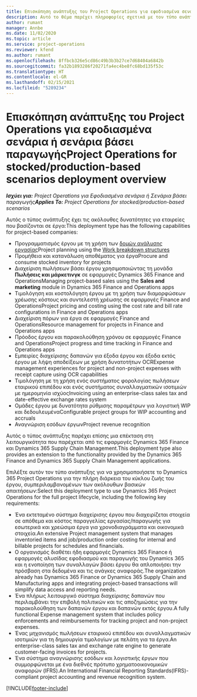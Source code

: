 ```yaml
---
title: Επισκόπηση ανάπτυξης του Project Operations για εφοδιασμένα σενάρια ή σενάρια βάσει παραγωγής
description: Αυτό το θέμα παρέχει πληροφορίες σχετικά με τον τύπο ανάπτυξης, το Project Operations για εφοδιασμένα σενάρια ή σενάρια βάσει παραγωγής.
author: rumant
manager: Annbe
ms.date: 11/02/2020
ms.topic: article
ms.service: project-operations
ms.reviewer: kfend
ms.author: rumant
ms.openlocfilehash: 8ffbcb326e5cd86c49b3b3b27ce7d68404a6842b
ms.sourcegitcommit: fa32b1893286f20271fa4ec4be8fc68bd135f53c
ms.translationtype: HT
ms.contentlocale: el-GR
ms.lasthandoff: 02/15/2021
ms.locfileid: "5289234"
---
```

# <a name="project-operations-for-stockedproduction-based-scenarios-deployment-overview"></a><span data-ttu-id="5b3e5-103">Επισκόπηση ανάπτυξης του Project Operations για εφοδιασμένα σενάρια ή σενάρια βάσει παραγωγής</span><span class="sxs-lookup"><span data-stu-id="5b3e5-103">Project Operations for stocked/production-based scenarios deployment overview</span></span>

<span data-ttu-id="5b3e5-104">_**Ισχύει για:** Project Operations για Εφοδιασμένα σενάρια ή Σενάρια βάσει παραγωγής_</span><span class="sxs-lookup"><span data-stu-id="5b3e5-104">_**Applies To:** Project Operations for stocked/production-based scenarios_</span></span>


<span data-ttu-id="5b3e5-105">Αυτός ο τύπος ανάπτυξης έχει τις ακόλουθες δυνατότητες για εταιρείες που βασίζονται σε έργα:</span><span class="sxs-lookup"><span data-stu-id="5b3e5-105">This deployment type has the following capabilities for project-based companies:</span></span>

- <span data-ttu-id="5b3e5-106">Προγραμματισμός έργου με τη χρήση των [δομών ανάλυσης εργασίας](work-breakdown-structures.md)</span><span class="sxs-lookup"><span data-stu-id="5b3e5-106">Project planning using the [Work breakdown structures](work-breakdown-structures.md)</span></span>
- <span data-ttu-id="5b3e5-107">Προμήθεια και κατανάλωση αποθέματος για έργα</span><span class="sxs-lookup"><span data-stu-id="5b3e5-107">Procure and consume stocked inventory for projects</span></span>
- <span data-ttu-id="5b3e5-108">Διαχείριση πωλήσεων βάσει έργου χρησιμοποιώντας τη μονάδα **Πωλήσεις και μάρκετινγκ** σε εφαρμογές Dynamics 365 Finance and Operations</span><span class="sxs-lookup"><span data-stu-id="5b3e5-108">Managing project-based sales using the **Sales and marketing** module in Dynamics 365 Finance and Operations apps</span></span>
- <span data-ttu-id="5b3e5-109">Τιμολόγηση και κοστολόγηση έργου με τη χρήση των διαμορφώσεων χρέωσης κόστους και συντελεστή χρέωσης σε εφαρμογές Finance and Operations</span><span class="sxs-lookup"><span data-stu-id="5b3e5-109">Project pricing and costing using the cost rate and bill rate configurations in Finance and Operations apps</span></span>
- <span data-ttu-id="5b3e5-110">Διαχείριση πόρων για έργα σε εφαρμογές Finance and Operations</span><span class="sxs-lookup"><span data-stu-id="5b3e5-110">Resource management for projects in Finance and Operations apps</span></span>
- <span data-ttu-id="5b3e5-111">Πρόοδος έργου και παρακολούθηση χρόνου σε εφαρμογές Finance and Operations</span><span class="sxs-lookup"><span data-stu-id="5b3e5-111">Project progress and time tracking in Finance and Operations apps</span></span>
- <span data-ttu-id="5b3e5-112">Εμπειρίες διαχείρισης δαπανών για έξοδα έργου και έξοδα εκτός έργου με λήψη αποδείξεων με χρήση δυνατοτήτων OCR</span><span class="sxs-lookup"><span data-stu-id="5b3e5-112">Expense management experiences for project and non-project expenses with receipt capture using OCR capabilities</span></span>
- <span data-ttu-id="5b3e5-113">Τιμολόγηση με τη χρήση ενός συστήματος φορολογίας πωλήσεων εταιρικού επιπέδου και ενός συστήματος συναλλαγματικών ισοτιμιών με ημερομηνία ισχύος</span><span class="sxs-lookup"><span data-stu-id="5b3e5-113">Invoicing using an enterprise-class sales tax and date-effective exchange rates system</span></span>
- <span data-ttu-id="5b3e5-114">Ομάδες έργου με δυνατότητα ρύθμισης παραμέτρων για λογιστική WIP και δεδουλευμένα</span><span class="sxs-lookup"><span data-stu-id="5b3e5-114">Configurable project groups for WIP accounting and accruals</span></span>
- <span data-ttu-id="5b3e5-115">Αναγνώριση εσόδων έργων</span><span class="sxs-lookup"><span data-stu-id="5b3e5-115">Project revenue recognition</span></span>

<span data-ttu-id="5b3e5-116">Αυτός ο τύπος ανάπτυξης παρέχει επίσης μια επέκταση στη λειτουργικότητα που παρέχεται από τις εφαρμογές Dynamics 365 Finance και Dynamics 365 Supply Chain Management.</span><span class="sxs-lookup"><span data-stu-id="5b3e5-116">This deployment type also provides an extension to the functionality provided by the Dynamics 365 Finance and Dynamics 365 Supply Chain Management applications.</span></span>

<span data-ttu-id="5b3e5-117">Επιλέξτε αυτόν τον τύπο ανάπτυξης για να χρησιμοποιήσετε το Dynamics 365 Project Operations για την πλήρη διάρκεια του κύκλου ζωής του έργου, συμπεριλαμβανομένων των ακόλουθων βασικών απαιτήσεων:</span><span class="sxs-lookup"><span data-stu-id="5b3e5-117">Select this deployment type to use Dynamics 365 Project Operations for the full project lifecycle, including the following key requirements:</span></span>

- <span data-ttu-id="5b3e5-118">Ένα εκτεταμένο σύστημα διαχείρισης έργου που διαχειρίζεται στοιχεία σε απόθεμα και κόστος παραγγελίας εργασίας/παραγωγής για εσωτερικά και χρεώσιμα έργα για χρονοδιαγράμματα και οικονομικά στοιχεία.</span><span class="sxs-lookup"><span data-stu-id="5b3e5-118">An extensive Project management system that manages inventoried items and job/production order costing for internal and billable projects for schedules and financials.</span></span>
- <span data-ttu-id="5b3e5-119">Ο οργανισμός διαθέτει ήδη εφαρμογές Dynamics 365 Finance ή εφαρμογές αλυσίδας εφοδιασμού και παραγωγής του Dynamics 365 και η ενοποίηση των συναλλαγών βάσει έργου θα απλοποιήσει την πρόσβαση στα δεδομένα και τις ανάγκες αναφοράς.</span><span class="sxs-lookup"><span data-stu-id="5b3e5-119">The organization already has Dynamics 365 Finance or Dynamics 365 Supply Chain and Manufacturing apps and integrating project-based transactions will simplify data access and reporting needs.</span></span>
- <span data-ttu-id="5b3e5-120">Ένα πλήρως λειτουργικό σύστημα διαχείρισης δαπανών που περιλαμβάνει την επιβολή πολιτικών και τις αποζημιώσεις για την παρακολούθηση των δαπανών έργου και δαπανών εκτός έργου.</span><span class="sxs-lookup"><span data-stu-id="5b3e5-120">A fully functional Expense management system that includes policy enforcements and reimbursements for tracking project and non-project expenses.</span></span>
- <span data-ttu-id="5b3e5-121">Ένας μηχανισμός πωλήσεων εταιρικού επιπέδου και συναλλαγματικών ισοτιμιών για τη δημιουργία τιμολογίων με πελάτη για τα έργα.</span><span class="sxs-lookup"><span data-stu-id="5b3e5-121">An enterprise-class sales tax and exchange rate engine to generate customer-facing invoices for projects.</span></span>
- <span data-ttu-id="5b3e5-122">Ένα σύστημα αναγνώρισης εσόδων και λογιστικής έργων που συμμορφώνεται με ένα διεθνές πρότυπο χρηματοοικονομικών αναφορών (IFRS).</span><span class="sxs-lookup"><span data-stu-id="5b3e5-122">An International Financial Reporting Standards(IFRS)-compliant project accounting and revenue recognition system.</span></span>



[!INCLUDE[footer-include](../includes/footer-banner.md)]